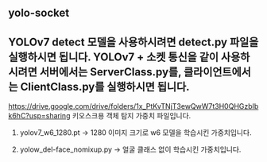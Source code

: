yolo-socket
---
YOLOv7 detect 모델을 사용하시려면 detect.py 파일을 실행하시면 됩니다.
YOLOv7 + 소켓 통신을 같이 사용하시려면 서버에서는 ServerClass.py를, 클라이언트에서는 ClientClass.py를 실행하시면 됩니다.
---
https://drive.google.com/drive/folders/1x_PtKvTNjT3ewQwW7t3H0QHGzbIbk6hC?usp=sharing
키오스크용 객체 탐지 가중치 파일입니다.
1. yolov7_w6_1280.pt ->
    1280 이미지 크기로 w6 모델을 학습시킨 가중치입니다.

2. yolow_del-face_nomixup.py ->
    얼굴 클래스 없이 학습시킨 가중치입니다.